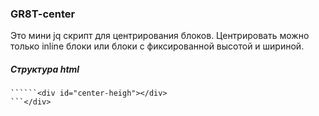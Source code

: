 ### GR8T-center
Это мини jq скрипт для центрирования блоков.
Центрировать можно только inline блоки или блоки с фиксированной высотой и шириной.

##### Структура html

```<div id="center-wrapper">
``````<div id="center-heigh"></div>
```</div>
